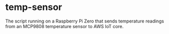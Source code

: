 # temp-sensor

The script running on a Raspberry Pi Zero that sends temperature readings from an MCP9808 temperature sensor to AWS IoT core.
